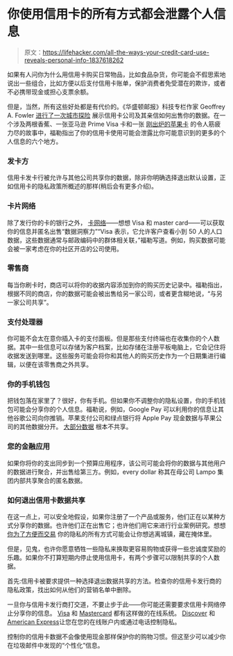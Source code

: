 # 你使用信用卡的所有方式都会泄露个人信息

> 原文：<https://lifehacker.com/all-the-ways-your-credit-card-use-reveals-personal-info-1837618262>

如果有人问你为什么用信用卡购买日常物品，比如食品杂货，你可能会不假思索地说出一些组合，比如方便以后支付信用卡账单，保护消费者免受潜在的欺诈，或者不必携带现金或担心支票余额。



但是，当然，所有这些好处都是有代价的。《华盛顿邮报》科技专栏作家 Geoffrey A. Fowler [进行了一次城市探险](https://www.washingtonpost.com/technology/2019/08/26/spy-your-wallet-credit-cards-have-privacy-problem) 展示信用卡公司及其亲信如何出售你的数据。在一个涉及两根香蕉、一张亚马逊 Prime Visa 卡和一张 [刚出炉的苹果卡](https://twocents.lifehacker.com/apple-card-is-now-available-for-everyone-1837403557) 的令人筋疲力尽的故事中，福勒指出了你的信用卡使用可能会泄露比你可能意识到的更多的个人信息的六个地方。

### 发卡方

信用卡发卡行被允许与其他公司共享你的数据，除非你明确选择退出默认设置，正如信用卡的隐私政策所概述的那样(稍后会有更多介绍)。

### 卡片网络

除了发行你的卡的银行之外， [卡网络](https://twocents.lifehacker.com/which-credit-card-networks-offer-travel-insurance-benef-1836505085)——想想 Visa 和 master card——可以获取你的信息并匿名出售“数据洞察力”“Visa 表示，它允许客户查看小到 50 人的人口数据，这些数据通常与邮政编码中的群体相关联，”福勒写道。例如，购买数据可能会被一家考虑在你的社区开店的公司使用。

### 零售商

每当你刷卡时，商店可以将你的收据内容添加到你的购买历史记录中。福勒指出，根据不同的商店，你的数据可能会被出售给另一家公司，或者更含糊地说，“与另一家公司共享”。

### 支付处理器

你可能不会太在意你插入卡的支付面板。但是那些支付终端也在收集你的个人数据。其中一些信息可以存储为客户档案，比如存储在注册平板电脑上，它会记住将收据发送到哪里。这些服务可能会将你和其他人的购买历史作为一个日期集进行编辑，以便在该零售商之外共享。

### 你的手机钱包

把钱包落在家里了？很好，你有手机。但如果你不调整你的隐私设置，你的手机钱包可能会分享你的个人信息。福勒说，例如，Google Pay 可以利用你的信息让其他谷歌公司向你推销。苹果支付公司和绿点银行将 Apple Pay 现金数据与苹果公司的其他数据分开。 [大部分数据](https://applecash.greendot.com/privacy/) 根本不共享。

### 您的金融应用

如果你将你的支出同步到一个预算应用程序，该公司可能会将你的数据与其他用户的数据进行聚合，并出售给第三方。例如，every dollar 称其在母公司 Lampo 集团内部共享聚合的匿名数据。

### **如何退出信用卡数据共享**

在这一点上，可以安全地假设，如果你注册了一个产品或服务，他们正在以某种方式分享你的数据。也许他们正在出售它；也许他们用它来进行行业案例研究。想想 [你为了方便而交易](https://lifehacker.com/what-are-your-best-data-privacy-tricks-1824281675) 你的隐私的所有方式可能会让你想逃离城镇，藏在掩体里。

但是，见鬼，也许你愿意牺牲一些隐私来换取更容易购物或获得一些忠诚度奖励的乐趣。如果你不打算短期内停止使用信用卡，有两个步骤可以限制共享的个人数据。

首先:信用卡被要求提供一种选择退出数据共享的方法。检查你的信用卡发行商的隐私政策，找出如何从他们的营销名单中删除。

一旦你与信用卡发行商打交道，不要止步于此——你可能还需要要求信用卡网络停止分享你的信息。 [Visa](https://marketingreportoptout.visa.com/OPTOUT/request.do) 和 [Mastercard](https://www.mastercard.us/en-us/about-mastercard/what-we-do/privacy/data-analytics-opt-out.html) 都有这样做的在线系统。 [Discover](https://www.discover.com/privacy-statement/manage-your-privacy-choices.html) 和[American Express](https://www.americanexpress.com/us/legal-disclosures/online-privacy-statement.html#WRYC)让您在您的在线账户内或通过电话控制隐私。

控制你的信用卡数据不会像使用现金那样保护你的购物习惯。但这至少可以减少你在垃圾邮件中发现的“个性化”信息。